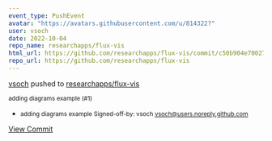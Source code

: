 ```yaml
---
event_type: PushEvent
avatar: "https://avatars.githubusercontent.com/u/814322?"
user: vsoch
date: 2022-10-04
repo_name: researchapps/flux-vis
html_url: https://github.com/researchapps/flux-vis/commit/c50b904e700270839182a533ccbf7ce424278796
repo_url: https://github.com/researchapps/flux-vis
---
```


<a href='https://github.com/vsoch' target='_blank'>vsoch</a> pushed to <a href='https://github.com/researchapps/flux-vis' target='_blank'>researchapps/flux-vis</a>

<small>adding diagrams example (#1)

* adding diagrams example
Signed-off-by: vsoch <vsoch@users.noreply.github.com></small>

<a href='https://github.com/researchapps/flux-vis/commit/c50b904e700270839182a533ccbf7ce424278796' target='_blank'>View Commit</a>
